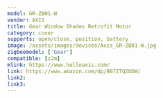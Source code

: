 ```yaml
---
model: GR-ZB01-W
vendor: AXIS
title: Gear Window Shades Retrofit Motor
category: cover
supports: open/close, position, battery
image: /assets/images/devices/Axis_GR-ZB01-W.jpg
zigbeemodel: ['Gear']
compatible: [z2m]
mlink: https://www.helloaxis.com/
link: https://www.amazon.com/dp/B07ZTQZDDW/
link2: 
link3: 
---
```


